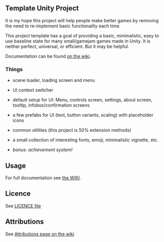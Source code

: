 ## Template Unity Project

It is my hope this project will help people make better games by removing the need to re-implement basic functionality each time.
  
This project template has a goal of providing a basic, minimalistic, easy to use baseline state for many small/gamejam games made in Unity. It is neither perfect, universal, or efficient. But it may be helpful.

Documentation can be found [on the wiki](https://gitlab.com/RudolfJelin/unity-project-template/-/wikis/home).

### Things

- scene loader, loading screen and menu
- UI context switcher

- default setup for UI: Menu, controls screen, settings, about screen, tooltip, infobox/confirmation screens
- a few prefabs for UI (text, button variants, scaling) with placeholder icons
- common utilities (this project is 50% extension methods) 
- a small collection of interesting fonts, emoji, minimalistic vignette, etc.

- _bonus: achievement system!_ 

<!-- Future extensions
- settings system (currently unusable)
- fps counter
- skyboxes
- photo mode
- credits/about section revamp
- example implementations of loading screen / etc.

Possible future things
- settings import/export
- aiming reticle, joysticks, ...
- generic timer UI
- end of game splash screen / scoreboard / ...
- minimap?
- universal level selector? -->

## Usage

For full documentation see [the WIKI](https://gitlab.com/RudolfJelin/unity-project-template/-/wikis/home).

[//]: # (### Debug controls)

[//]: # ()
[//]: # (- Keypad divide - trigger loading screen start)

[//]: # (- Keypad multiply - trigger loading screen end)

[//]: # (- Keypad minus and plus - trigger example infobox and tooltip)

[//]: # (- Keypad numerals - go to scene with given number &#40;0 = menu&#41;)

[//]: # (### Usage guidelines)

[//]: # ()
[//]: # (- Always use prefabs for buttons, text, etc.)

[//]: # (- TODO WIKI)

## Licence

See [LICENCE file](https://gitlab.com/RudolfJelin/unity-project-template/-/blob/master/LICENSEs)

## Attributions

See [Attributions page on the wiki](https://gitlab.com/RudolfJelin/unity-project-template/-/wikis/Licence-and-attributions)

[//]: # ()
[//]: # (Things used in this project)

[//]: # ()
[//]: # (### RudolfJelin)

[//]: # ()
[//]: # (that's me. Everything not listed below's is mine)

[//]: # ()
[//]: # (### Unity Packages)

[//]: # ()
[//]: # (TextMeshPro)

[//]: # ()
[//]: # (Google fonts)

[//]: # (- ChakraPetch)

[//]: # (- Nunito Bold)

[//]: # (- Nunito Regular)

[//]: # (- Bungee)

[//]: # (- PlaypenSans)

[//]: # ()
[//]: # (BitPotion)

[//]: # (Toxia)

[//]: # (Spidery)

[//]: # (ChelseaMarket)

[//]: # ()
[//]: # (### Other)

[//]: # ()
[//]: # (CHRISTOPHFRANKE123. How to serialize Dictionary with Unity)

[//]: # (Serialization System [online]. 2014. [visited on 2023-05-21]. Available)

[//]: # (from: http://answers.unity.com/answers/809221/view.html.)

[//]: # ()
[//]: # (CloudCanards PriorityQueue)

[//]: # ()
[//]: # (IT3RATION. How to make a readonly property in the inspector? [online].)

[//]: # (2014. [visited on 2023-05-21]. Available from: http://answers.unity.com/answers/801283/view.html.)


<!-- ## TODOS

main

- save settings system
- hotkeys in game (perma)

possible bonus
- level selector
- scoreboard system / game eval
- dialogue system

todos
- ctrl-click to skip confirmation
- icons for usable scripts
- icons for prefabs??
- implement achievements visualization
- credits animation? revamp in any case
- check todos in code
- https://assetstore.unity.com/packages/2d/textures-materials/sky/earth-planets-skyboxes-53752#description  
- convert min/max text to value range slider
- custom script icons
- does pause game work if the button is hidden??
- allow multiple confirmation boxes
- auto disable camera to not have two? -->
